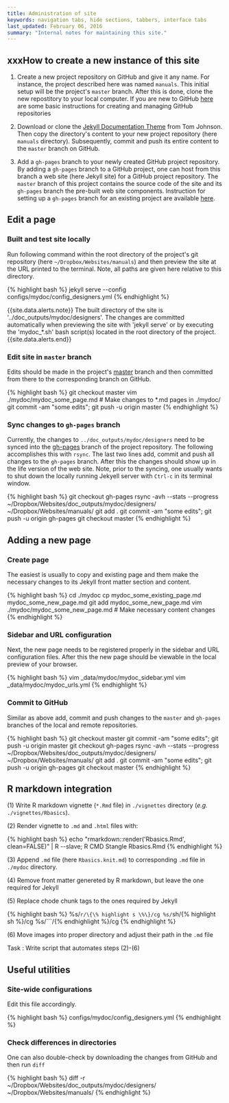```yaml
---
title: Administration of site
keywords: navigation tabs, hide sections, tabbers, interface tabs
last_updated: February 06, 2016
summary: "Internal notes for maintaining this site."
---
```


## xxxHow to create a new instance of this site

1. Create a new project repository on GitHub and give it any name. For instance, the project 
described here was named `manuals`. This initial setup will be the project's `master` branch. After this is done, clone the new repostitory to your 
local computer. If you are new to GitHub [here](https://guides.github.com/activities/hello-world/) are some basic instructions for creating 
and managing GitHub repositories

2. Download or clone the [Jekyll Documentation Theme](https://github.com/tomjohnson1492/documentation-theme-jekyll)
from Tom Johnson. Then copy the directory's content to your new project repository (here `manuals` directory).
Subsequently, commit and push its entire content to the `master` branch on GitHub.

3. Add a `gh-pages` branch to your newly created GitHub project repository.
By adding a `gh-pages` branch to a GitHub project, one can host from this branch 
a web site (here Jekyll site) for a GitHub project repository. The `master` branch of this
project contains the source code of the site and its `gh-pages` branch the pre-built web 
site components. Instruction for setting up a `gh-pages` branch for an existing project 
are available [here](https://help.github.com/articles/creating-project-pages-manually/).

## Edit a page

### Built and test site locally
Run following command within the root directory of the project's git repository
(here `~/Dropbox/Websites/manuals`) and then preview the site at the URL
printed to the terminal. Note, all paths are given here relative to this
directory.

{% highlight bash %}
jekyll serve --config configs/mydoc/config_designers.yml
{% endhighlight %}

{{site.data.alerts.note}} 
The built directory of the site is '../doc_outputs/mydoc/designers'. The changes are 
committed automatically when previewing the site with 'jekyll serve' or by executing the 'mydoc_*.sh' bash 
script(s) located in the root directory of the project.
{{site.data.alerts.end}}

### Edit site in `master` branch
Edits should be made in the project's [master](https://github.com/tgirke/manuals/tree/master) 
branch and then committed from there to the corresponding branch on GitHub.

{% highlight bash %}
git checkout master
vim ./mydoc/mydoc_some_page.md # Make changes to *.md pages in ./mydoc/
git commit -am "some edits"; git push -u origin master
{% endhighlight %}

### Sync changes to `gh-pages` branch
Currently, the changes to `../doc_outputs/mydoc/designers` need to be synced into the 
[gh-pages](https://github.com/tgirke/manuals/tree/gh-pages) branch of the project repository. The following accomplishes this with
`rsync`. The last two lines add, commit and push all changes to the `gh-pages` branch.
After this the changes should show up in the life version of the web site. Note, prior to
the syncing, one usually wants to shut down the locally running Jekyell server with
`Ctrl-c` in its terminal window.

{% highlight bash %}
git checkout gh-pages
rsync -avh --stats --progress ~/Dropbox/Websites/doc_outputs/mydoc/designers/ ~/Dropbox/Websites/manuals/
git add .
git commit -am "some edits"; git push -u origin gh-pages
git checkout master
{% endhighlight %}


## Adding a new page

### Create page
The easiest is usually to copy and existing page and them make the necessary changes
to its Jekyll front matter section and content.

{% highlight bash %}
cd ./mydoc
cp mydoc_some_existing_page.md mydoc_some_new_page.md
git add mydoc_some_new_page.md 
vim ./mydoc/mydoc_some_new_page.md # Make necessary content changes
{% endhighlight %}

### Sidebar and URL configuration
Next, the new page needs to be registered properly in the sidebar and URL configuration 
files. After this the new page should be viewable in the local preview of your browser.

{% highlight bash %}
vim _data/mydoc/mydoc_sidebar.yml
vim _data/mydoc/mydoc_urls.yml
{% endhighlight %}

### Commit to GitHub
Similar as above add, commit and push changes to the `master` and `gh-pages` branches 
of the local and remote repositories.

{% highlight bash %}
git checkout master
git commit -am "some edits"; git push -u origin master
git checkout gh-pages
rsync -avh --stats --progress ~/Dropbox/Websites/doc_outputs/mydoc/designers/ ~/Dropbox/Websites/manuals/
git add .
git commit -am "some edits"; git push -u origin gh-pages
git checkout master
{% endhighlight %}

## R markdown integration

(1) Write R markdown vignette (`*.Rmd` file) in `./vignettes` directory (*e.g.* `./vignettes/Rbasics`).

(2) Render vignette to `.md` and `.html` files with:

{% highlight bash %}
echo "rmarkdown::render('Rbasics.Rmd', clean=FALSE)" | R --slave; R CMD Stangle Rbasics.Rmd
{% endhighlight %}

(3) Append `.md` file (here `Rbasics.knit.md`) to corresponding `.md` file in `./mydoc` directory.

(4) Remove front matter genereted by R markdown, but leave the one required for Jekyll

(5) Replace chode chunk tags to the ones required by Jekyll

{% highlight bash %}
%s/```r/\{\% highlight s \%\}/cg
%s/```sh/\{\% highlight sh \%\}/cg
%s/```/\{\% endhighlight \%\}/cg
{% endhighlight %}

(6) Move images into proper directory and adjust their path in the `.md` file

Task
: Write script that automates steps (2)-(6)

## Useful utilities

### Site-wide configurations
Edit this file accordingly.

{% highlight bash %}
configs/mydoc/config_designers.yml
{% endhighlight %}

### Check differences in directories
One can also double-check by downloading the changes from GitHub and then run `diff`

{% highlight bash %}
diff -r ~/Dropbox/Websites/doc_outputs/mydoc/designers/ ~/Dropbox/Websites/manuals/
{% endhighlight %}




